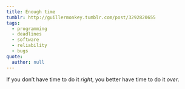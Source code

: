 ```yaml
---
title: Enough time
tumblr: http://guillermonkey.tumblr.com/post/3292820655
tags:
  - programming
  - deadlines
  - software
  - reliability
  - bugs
quote:
  author: null
---
```


If you don’t have time to do it *right*, you better have time to do it *over*.

